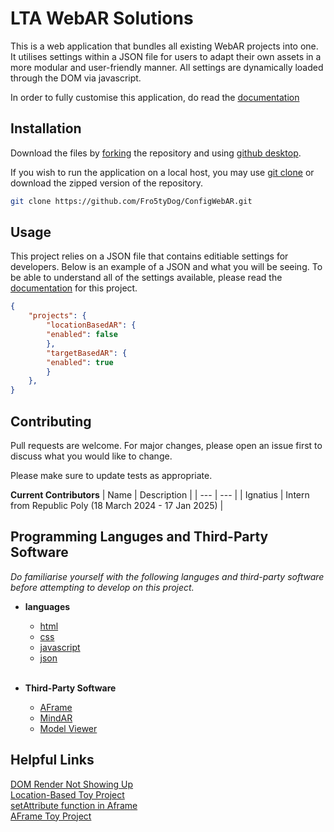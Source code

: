 # LTA WebAR Solutions

This is a web application that bundles all existing WebAR projects into one. It utilises settings within a JSON file for users to adapt their own assets in a more modular and user-friendly manner. All settings are dynamically loaded through the DOM via javascript.

In order to fully customise this application, do read the [documentation](https://docs.google.com/document/d/19cwEUnHil9duK8Ft2e--_a93_jggtFodaKbC-ouOoWY/edit?usp=sharing)

## Installation

Download the files by [forking](https://docs.github.com/en/pull-requests/collaborating-with-pull-requests/working-with-forks/fork-a-repo) the repository and using [github desktop](https://github.com/apps/desktop). 

If you wish to run the application on a local host, you may use [git clone](https://github.com/git-guides/git-clone) or download the zipped version of the repository. 

```bash
git clone https://github.com/Fro5tyDog/ConfigWebAR.git
```

## Usage

This project relies on a JSON file that contains editiable settings for developers. Below is an example of a JSON and what you will be seeing. To be able to understand all of the settings available, please read the [documentation](https://docs.google.com/document/d/19cwEUnHil9duK8Ft2e--_a93_jggtFodaKbC-ouOoWY/edit?usp=sharing) for this project.

```json
{
    "projects": {
        "locationBasedAR": {
        "enabled": false
        },
        "targetBasedAR": {
        "enabled": true
        }
    },
}
```

## Contributing

Pull requests are welcome. For major changes, please open an issue first
to discuss what you would like to change.

Please make sure to update tests as appropriate.

**Current Contributors**
| Name | Description |
| --- | --- |
| Ignatius | Intern from Republic Poly (18 March 2024 - 17 Jan 2025) |


## Programming Languges and Third-Party Software

_Do familiarise yourself with the following languges and third-party software before attempting to develop on this project._

- **languages**
  - [html](https://www.w3schools.com/html/)
  - [css](https://www.w3schools.com/css/)
  - [javascript](https://www.w3schools.com/js/)
  - [json](https://www.w3schools.com/js/js_json_intro.asp)<br><br>

- **Third-Party Software**
  - [AFrame](https://aframe.io/docs/1.6.0/introduction/)
  - [MindAR](https://hiukim.github.io/mind-ar-js-doc/)
  - [Model Viewer](https://modelviewer.dev/)

## Helpful Links

[DOM Render Not Showing Up](https://stackoverflow.com/questions/44351745/why-dom-didnt-update-by-setattribute-when-using-aframe-v0-5-0)<br>
[Location-Based Toy Project](https://medium.com/chialab-open-source/build-your-location-based-augmented-reality-web-app-c2442e716564)<br>
[setAttribute function in Aframe](https://aframe.io/docs/0.9.0/introduction/javascript-events-dom-apis.html#adding-a-component-with-setattribute)<br>
[AFrame Toy Project](https://aframe.io/docs/1.6.0/guides/building-a-basic-scene.html)
